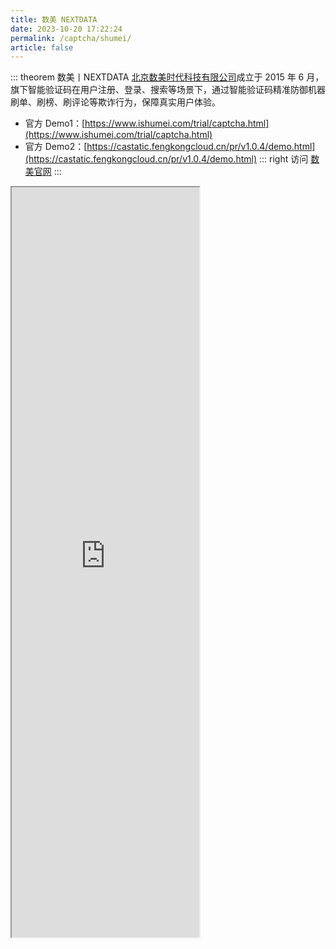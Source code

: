 ```yaml
---
title: 数美 NEXTDATA
date: 2023-10-20 17:22:24
permalink: /captcha/shumei/
article: false
---
```


::: theorem 数美丨NEXTDATA
[北京数美时代科技有限公司](https://www.tianyancha.com/company/2320712733)成立于 2015 年 6 月，旗下智能验证码在用户注册、登录、搜索等场景下，通过智能验证码精准防御机器刷单、刷榜、刷评论等欺诈行为，保障真实用户体验。

- 官方 Demo1：[https://www.ishumei.com/trial/captcha.html](https://www.ishumei.com/trial/captcha.html)
- 官方 Demo2：[https://castatic.fengkongcloud.cn/pr/v1.0.4/demo.html](https://castatic.fengkongcloud.cn/pr/v1.0.4/demo.html)<Badge text="本页使用" type="error" vertical="middle"/>
::: right
访问 [数美官网](https://www.ishumei.com/new/product/tw/code)
:::

<!-- <style>
    .wrapper-shumei {
        width: 1200px;
        height: 1000px;
        position: relative;
        overflow: hidden;
        margin-left: -150px;
    }
    .wrapper-shumei iframe {
        position: absolute;
        margin-top: -350px;
        margin-left: -100px;
        width: 1200px;
        height: 1150px;
    }
</style> -->

<!-- <div class="wrapper-shumei">
    <iframe src="https://www.ishumei.com/trial/captcha.html" scrolling="no"></iframe>
</div> -->



<iframe src=https://castatic.fengkongcloud.cn/pr/v1.0.4/demo.html height=1200px></iframe>
